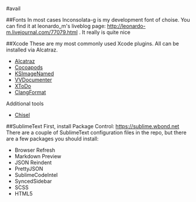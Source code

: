 #avail



##Fonts
In most cases Inconsolata-g is my development font of choise. You can find it at leonardo_m's liveblog page: http://leonardo-m.livejournal.com/77079.html . It really is quite nice


##Xcode
These are my most commonly used Xcode plugins. All can be installed via Alcatraz.
* [Alcatraz](http://alcatraz.io)
* [Cocoapods](http://cocoapods.org)
* [KSImageNamed](https://github.com/ksuther/KSImageNamed-Xcode)
* [VVDocumenter](https://github.com/onevcat/VVDocumenter-Xcode)
* [XToDo](https://github.com/trawor/XToDo)
* [ClangFormat](https://github.com/travisjeffery/ClangFormat-Xcode)


Additional tools
* [Chisel](https://github.com/facebook/chisel)



##SublimeText
First, install Package Control: https://sublime.wbond.net
There are a couple of SublimeText configuration files in the repo, but there are a few packages you should install:
* Browser Refresh
* Markdown Preview
* JSON Reindent
* PrettyJSON
* SublimeCodeIntel
* SyncedSidebar
* SCSS
* HTML5

